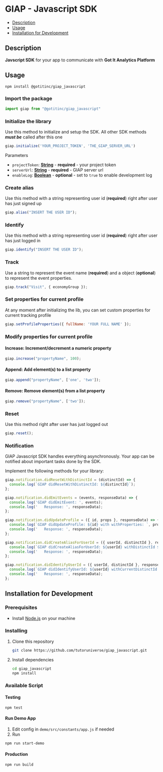 # GIAP - Javascript SDK

- [Description](#description)
- [Usage](#usage)
- [Installation for Development](#installation-for-development)

## Description

**Javscript SDK** for your app to communicate with **Got It Analytics Platform**

## Usage

    npm install @gotitinc/giap_javascript

### Import the package
  ```javascript
  import giap from "@gotitinc/giap_javascript"
  ```
### Initialize the library
Use this method to initialize and setup the SDK. All other SDK methods ***must be*** called after this one
  ```javascript
  giap.initialize('YOUR_PROJECT_TOKEN', 'THE_GIAP_SERVER_URL')
  ```
Parameters

-   `projectToken`: **[String]()** - **required** - your project token
-   `serverUrl`: **[String]()** - **required** - GIAP server url
-   `enableLog`: **[Boolean]()** - **optional** - set to `true` to enable development log

### Create alias
Use this method with a string representing user id (**required**) right after user has just signed up

```javascript
giap.alias("INSERT THE USER ID");
```

### Identify
Use this method with a string representing user id (**required**) right after user has just logged in

```javascript
giap.identify("INSERT THE USER ID");
```

### Track

Use a string to represent the event name (**required**) and a object (**optional**) to represent the event properties.

```javascript
giap.track("Visit", { economyGroup });
```

### Set properties for current profile
At any moment after initializing the lib, you can set custom properties for current tracking profile

```javascript
giap.setProfileProperties({ fullName: 'YOUR FULL NAME' });
```

### Modify properties for current profile
#### Increase: Increment/decrement a numeric property

```javascript
giap.increase("propertyName", 100);
```
#### Append: Add element(s) to a list property

```javascript
giap.append("propertyName", ['one', 'two']);
```
#### Remove: Remove element(s) from a list property
```javascript
giap.remove("propertyName", ['two']);
```

### Reset
Use this method right after user has just logged out

```javascript
giap.reset();
```

### Notification

GIAP Javascript SDK handles everything asynchronously. Your app can be notified about important tasks done by the SDK.

Implement the following methods for your library:

  ```javascript
  giap.notification.didResetWithDistinctId = (distinctId) => {
    console.log(`GIAP didResetWithDistinctId: ${distinctId}`);
  };

  giap.notification.didEmitEvents = (events, responseData) => {
    console.log('GIAP didEmitEvent: ', events);
    console.log('   Response: ', responseData);
  };

  giap.notification.didUpdateProfile = ({ id, props }, responseData) => {
    console.log(`GIAP didUpdateProfile: ${id} with withProperties: `, props);
    console.log('   Response: ', responseData);
  };

  giap.notification.didCreateAliasForUserId = ({ userId, distinctId }, responseData) => {
    console.log(`GIAP didCreateAliasForUserId: ${userId} withDistinctId ${distinctId}`);
    console.log('   Response: ', responseData);
  };

  giap.notification.didIdentifyUserId = ({ userId, distinctId }, responseData) => {
    console.log(`GIAP didIdentifyUserId: ${userId} withCurrentDistinctId ${distinctId}`);
    console.log('   Response: ', responseData);
  };
  ```



## Installation for Development
### Prerequisites

- Install [Node.js](https://nodejs.org/en/) on your machine

### Installing

1. Clone this repository

   ```bash
   git clone https://github.com/tutoruniverse/giap_javascript.git
   ```

2. Install dependencies

   ```bash
   cd giap_javascript
   npm install
   ```

### Available Script

#### Testing
    npm test
#### Run Demo App
1. Edit config in `demo/src/constants/app.js` if needed
2. Run <br/>
  ```bash
  npm run start-demo
  ```
#### Production
    npm run build
